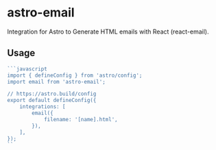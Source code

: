 # astro-email

Integration for Astro to Generate HTML emails with React (react-email).

## Usage
```jsx
```javascript
import { defineConfig } from 'astro/config';
import email from 'astro-email';

// https://astro.build/config
export default defineConfig({
	integrations: [
		email({
			filename: '[name].html',
		}),
	],
});
``

